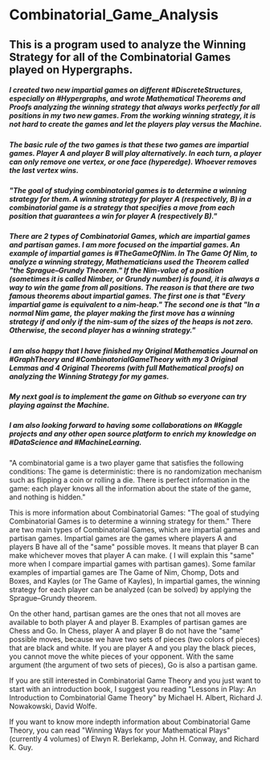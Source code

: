 # Combinatorial_Game_Analysis

## This is a program used to analyze the Winning Strategy for all of the Combinatorial Games played on Hypergraphs.

##### I created two new impartial games on different #DiscreteStructures, especially on #Hypergraphs, and wrote Mathematical Theorems and Proofs analyzing the winning strategy that always works perfectly for all positions in my two new games. From the working winning strategy, it is not hard to create the games and let the players play versus the Machine.
##### The basic rule of the two games is that these two games are impartial games. Player A and player B will play alternatively. In each turn, a player can only remove one vertex, or one face (hyperedge). Whoever removes the last vertex wins. 
##### "The goal of studying combinatorial games is to determine a winning strategy for them. A winning strategy for player A (respectively, B) in a combinatorial game is a strategy that specifies a move from each position that guarantees a win for player A (respectively B)."
##### There are 2 types of Combinatorial Games, which are impartial games and partisan games. I am more focused on the impartial games. An example of impartial games is #TheGameOfNim. In The Game Of Nim, to analyze a winning strategy, Mathematicians used the Theorem called "the Sprague–Grundy Theorem." If the Nim-value of a position (sometimes it is called Nimber, or Grundy number) is found, it is always a way to win the game from all positions. The reason is that there are two famous theorems about impartial games. The first one is that "Every impartial game is equivalent to a nim-heap." The second one is that "In a normal Nim game, the player making the first move has a winning strategy if and only if the nim-sum of the sizes of the heaps is not zero. Otherwise, the second player has a winning strategy."

##### I am also happy that I have finished my Original Mathematics Journal on #GraphTheory and #CombinatorialGameTheory with my 3 Original Lemmas and 4 Original Theorems (with full Mathematical proofs) on analyzing the Winning Strategy for my games.

##### My next goal is to implement the game on Github so everyone can try playing against the Machine.
##### I am also looking forward to having some collaborations on #Kaggle projects and any other open source platform to enrich my knowledge on #DataScience and #MachineLearning.

"A combinatorial game is a two player game that satisfies the following conditions: The game is deterministic: there is no randomization mechanism such as flipping a coin or rolling a die. There is perfect information in the game: each player knows all the information about the state of the game, and nothing is hidden."

This is more information about Combinatorial Games: "The goal of studying Combinatorial Games is to determine a winning strategy for them."
There are two main types of Combinatorial Games, which are impartial games and partisan games. Impartial games are the games where players A and players B have all of the "same" possible moves. It means that player B can make whichever moves that player A can make. ( I will explain this "same" more when I compare impartial games with partisan games). Some familar examples of impartial games are The Game of Nim, Chomp, Dots and Boxes, and Kayles (or The Game of Kayles), In impartial games, the winning strategy for each player can be analyzed (can be solved) by applying the Sprague–Grundy theorem.

On the other hand, partisan games are the ones that not all moves are available to both player A and player B. Examples of partisan games are Chess and Go. In Chess, player A and player B do not have the "same" possible moves, because we have two sets of pieces (two colors of pieces) that are black and white. If you are player A and you play the black pieces, you cannot move the white pieces of your opponent. With the same argument (the argument of two sets of pieces), Go is also a partisan game.

If you are still interested in Combinatorial Game Theory and you just want to start with an introduction book, I suggest you reading "Lessons in Play: An Introduction to Combinatorial Game Theory" by Michael H. Albert, Richard J. Nowakowski, David Wolfe.

If you want to know more indepth information about Combinatorial Game Theory, you can read "Winning Ways for your Mathematical Plays" (currently 4 volumes) of  Elwyn R. Berlekamp, John H. Conway, and Richard K. Guy.
